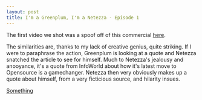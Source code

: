 ```yaml
---
layout: post
title: I'm a Greenplum, I'm a Netezza - Episode 1
---
```


The first video we shot was a spoof off of this commercial <a href="https://www.youtube.com/watch?v=VdrpRBFTBDg">here</a>.

The similarities are, thanks to my lack of creative genius, quite striking.  If I were to paraphrase the action, Greenplum is looking at 
a quote and Netezza snatched the article to see for himself.  Much to Netezza's jealousy and anooyance, it's a quote from InfoWorld about how
it's latest move to Opensource is a gamechanger.  Netezza then very obviously makes up a quote about himself, from a very ficticious source, and hilarity
insues.

<a href="http://everest.s3.amazonaws.com/pivotal/PivotalData1.mp4">Something</a>
